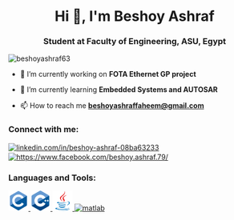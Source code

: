 <h1 align="center">Hi 👋, I'm Beshoy Ashraf</h1>
<h3 align="center">Student at Faculty of Engineering, ASU, Egypt</h3>

<p align="left"> <img src="https://komarev.com/ghpvc/?username=beshoyashraf63&label=Profile%20views&color=0e75b6&style=flat" alt="beshoyashraf63" /> </p>

- 🔭 I’m currently working on **FOTA Ethernet GP project**

- 🌱 I’m currently learning **Embedded Systems and AUTOSAR**

- 📫 How to reach me **beshoyashraffaheem@gmail.com**

<h3 align="left">Connect with me:</h3>
<p align="left">
<a href="https://linkedin.com/in/linkedin.com/in/beshoy-ashraf-08ba63233" target="blank"><img align="center" src="https://raw.githubusercontent.com/rahuldkjain/github-profile-readme-generator/master/src/images/icons/Social/linked-in-alt.svg" alt="linkedin.com/in/beshoy-ashraf-08ba63233" height="30" width="40" /></a>
<a href="https://fb.com/https://www.facebook.com/beshoy.ashraf.79/" target="blank"><img align="center" src="https://raw.githubusercontent.com/rahuldkjain/github-profile-readme-generator/master/src/images/icons/Social/facebook.svg" alt="https://www.facebook.com/beshoy.ashraf.79/" height="30" width="40" /></a>
</p>

<h3 align="left">Languages and Tools:</h3>
<p align="left"> <a href="https://www.cprogramming.com/" target="_blank" rel="noreferrer"> <img src="https://raw.githubusercontent.com/devicons/devicon/master/icons/c/c-original.svg" alt="c" width="40" height="40"/> </a> <a href="https://www.w3schools.com/cpp/" target="_blank" rel="noreferrer"> <img src="https://raw.githubusercontent.com/devicons/devicon/master/icons/cplusplus/cplusplus-original.svg" alt="cplusplus" width="40" height="40"/> </a> <a href="https://www.java.com" target="_blank" rel="noreferrer"> <img src="https://raw.githubusercontent.com/devicons/devicon/master/icons/java/java-original.svg" alt="java" width="40" height="40"/> </a> <a href="https://www.mathworks.com/" target="_blank" rel="noreferrer"> <img src="https://upload.wikimedia.org/wikipedia/commons/2/21/Matlab_Logo.png" alt="matlab" width="40" height="40"/> </a> </p>
